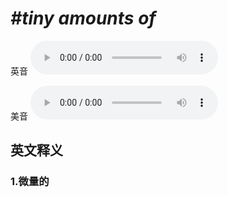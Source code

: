 # ***\#tiny amounts of*** 
英音
<audio src="./media/tiny amounts of1_AAC.aac" controls="controls"></audio>

美音
<audio src="./media/tiny amounts of2_AAC.aac" controls="controls"></audio>



  

英文释义
---
### 1.**微量的**  


